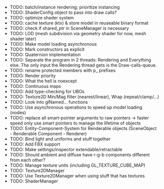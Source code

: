 - TODO: batch/instance rendering; prioritize instancing
- TODO: ShaderConfig object to pass into draw calls?
- TODO: optimize shader system
- TODO: cache texture (ktx) & store model in reuseable binary format
- TODO: check if shared_ptr in SceneManager is necessary
- TODO: LOD (mesh subdivision via geometry shader for now, mesh shader later)
- TODO: Make model loading asynchronous
- TODO: Mark constructors as explicit
- TODO: Quaternion implementation
- TODO: Separate the program in 2 threads: Rendering and Everything else. The only input the Rendering thread
gets is the Draw-calls-queue.
- TODO: rename protected members with p_ prefixes
- TODO: Render priority
- TODO: What the hell is noexcept
- TODO: Continuous maps
- TODO: Add type-checking for UBOs
- TODO: Texture2D Min/Mag filter (nearest/linear), Wrap (repeat/clamp/...)
- TODO: Look into glNamed... functions
- TODO: Use asynchronous operations to speed up model loading (nodes)
- TODO: replace all smart-pointer arguments to raw pointers -> faster speed
        only use smart pointers to manage the lifetime of objects
- TODO: Entity-Component-System for Renderable objects (SceneObject - Renderable Component - Renderer)
- TODO: Bind light and uniforms and stuff together
- TODO: Add FBX support
- TODO: Make settings/inspector extendable/retractable
- TODO: Should ambient and diffuse have r-g-b components different from each other?
- TODO: Manage texture units (including GL_TEXTURE_CUBE_MAP)
- TODO: Texture2DManager
- TODO: Use Texture2DManager when using stuff that has textures
- TODO: ShaderManager